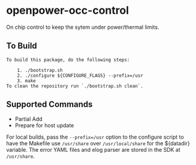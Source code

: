 # openpower-occ-control
On chip control to keep the sytem under power/thermal limits.

## To Build
```
To build this package, do the following steps:

    1. ./bootstrap.sh
    2. ./configure ${CONFIGURE_FLAGS} --prefix=/usr
    3. make
To clean the repository run `./bootstrap.sh clean`.
```

## Supported Commands
- Partial Add
- Prepare for host update

For local builds, pass the `--prefix=/usr` option to the configure script to
have the Makefile use `/usr/share` over `/usr/local/share` for the ${datadir}
variable. The error YAML files and elog parser are stored in the SDK at
`/usr/share`.
